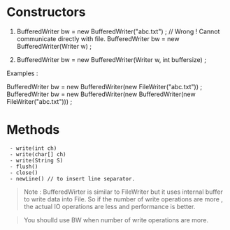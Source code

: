 
# Constructors 

1. BufferedWriter bw = new BufferedWriter("abc.txt") ; // Wrong ! Cannot communicate directly with file.
        BufferedWriter bw = new BufferedWriter(Writer w) ;

2. BufferedWriter bw = new BufferedWriter(Writer w, int buffersize) ;

Examples :

BufferedWriter bw = new BufferedWriter(new FileWriter("abc.txt")) ;
BufferedWriter bw = new BufferedWriter(new BufferedWriter(new FileWriter("abc.txt"))) ;


# Methods
     
     - write(int ch)
     - write(char[] ch)
     - write(String S)
     - flush()
     - close()
     - newLine() // to insert line separator.


> Note : BufferedWirter is similar to FileWriter but it uses internal buffer to write data into File. So if the number of write operations are more , the actual IO operations are less and performance is better.

> You shoulld use BW when number of write operations are more.



